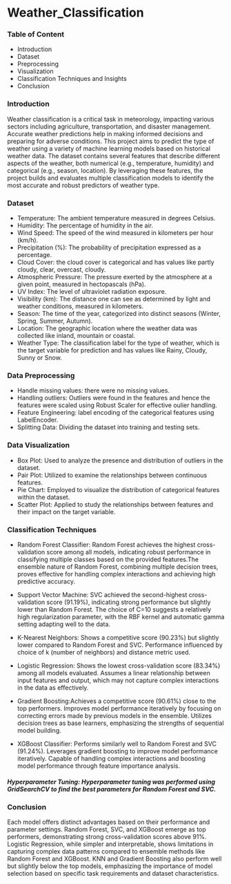 # Weather_Classification

### Table of Content
* Introduction
* Dataset
* Preprocessing
* Visualization
* Classification Techniques and Insights
* Conclusion

### Introduction
Weather classification is a critical task in meteorology, impacting various sectors including agriculture, transportation, and disaster management. Accurate weather predictions help in making informed decisions and preparing for adverse conditions. This project aims to predict the type of weather using a variety of machine learning models based on historical weather data.
The dataset contains several features that describe different aspects of the weather, both numerical (e.g., temperature, humidity) and categorical (e.g., season, location). By leveraging these features, the project builds and evaluates multiple classification models to identify the most accurate and robust predictors of weather type.

### Dataset
* Temperature: The ambient temperature measured in degrees Celsius.
* Humidity: The percentage of humidity in the air.
* Wind Speed: The speed of the wind measured in kilometers per hour (km/h).
* Precipitation (%): The probability of precipitation expressed as a percentage.
* Cloud Cover: the cloud cover is categorical and has values like partly cloudy, clear, overcast, cloudy.
* Atmospheric Pressure: The pressure exerted by the atmosphere at a given point, measured in hectopascals (hPa).
* UV Index: The level of ultraviolet radiation exposure.
* Visibility (km): The distance one can see as determined by light and weather conditions, measured in kilometers.
* Season: The time of the year, categorized into distinct seasons (Winter, Spring, Summer, Autumn).
* Location: The geographic location where the weather data was collected like inland, mountain or coastal.
* Weather Type: The classification label for the type of weather, which is the target variable for prediction and has values like Rainy, Cloudy, Sunny or Snow.

### Data Preprocessing
* Handle missing values: there were no missing values.
* Handling outliers: Outliers were found in the features and hence the features were scaled using Robust Scaler for effective oulier handling.
* Feature Engineering: label encoding of the categorical features using LabelEncoder.
* Splitting Data: Dividing the dataset into training and testing sets.

### Data Visualization
* Box Plot: Used to analyze the presence and distribution of outliers in the dataset.
* Pair Plot: Utilized to examine the relationships between continuous features.
* Pie Chart: Employed to visualize the distribution of categorical features within the dataset.
* Scatter Plot: Applied to study the relationships between features and their impact on the target variable.

### Classification Techniques
* Random Forest Classifier: Random Forest achieves the highest cross-validation score among all models, indicating robust performance in classifying multiple classes based on the provided features.The ensemble nature of Random Forest, combining multiple decision trees, proves effective for handling complex interactions and achieving high predictive accuracy.
    
* Support Vector Machine: SVC achieved the second-highest cross-validation score (91.19%), indicating strong performance but slightly lower than Random Forest. The choice of C=10 suggests a relatively high regularization parameter, with the RBF kernel and automatic gamma setting adapting well to the data.
 
* K-Nearest Neighbors: Shows a competitive score (90.23%) but slightly lower compared to Random Forest and SVC. Performance influenced by choice of k (number of neighbors) and distance metric used.
  
* Logistic Regression: Shows the lowest cross-validation score (83.34%) among all models evaluated. Assumes a linear relationship between input features and output, which may not capture complex interactions in the data as effectively.

* Gradient Boosting:Achieves a competitive score (90.61%) close to the top performers. Improves model performance iteratively by focusing on correcting errors made by previous models in the ensemble. Utilizes decision trees as base learners, emphasizing the strengths of sequential model building.

* XGBoost Classifier: Performs similarly well to Random Forest and SVC (91.24%). Leverages gradient boosting to improve model performance iteratively. Capable of handling complex interactions and boosting model performance through feature importance analysis.

##### Hyperparameter Tuning: Hyperparameter tuning was performed using GridSearchCV to find the best parameters for Random Forest and SVC.

### Conclusion
Each model offers distinct advantages based on their performance and parameter settings. Random Forest, SVC, and XGBoost emerge as top performers, demonstrating strong cross-validation scores above 91%. Logistic Regression, while simpler and interpretable, shows limitations in capturing complex data patterns compared to ensemble methods like Random Forest and XGBoost. KNN and Gradient Boosting also perform well but slightly below the top models, emphasizing the importance of model selection based on specific task requirements and dataset characteristics.


